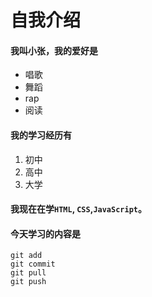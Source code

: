 # 自我介绍
#### 我叫小张，我的爱好是
* 唱歌
* 舞蹈
* rap
* 阅读
#### 我的学习经历有
1. 初中
2. 高中
3. 大学
#### 我现在在学`HTML`, `CSS`,`JavaScript`。
#### 今天学习的内容是
``` 
git add
git commit
git pull
git push
```